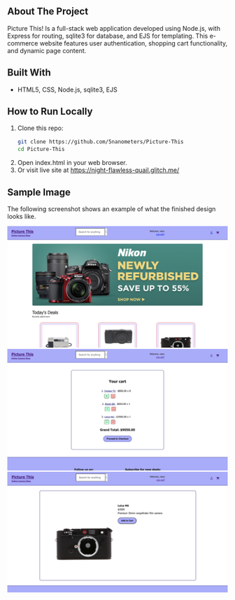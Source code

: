 ## About The Project
Picture This! Is a full-stack web application developed using Node.js, with Express for routing, sqlite3 for database, and EJS for templating. This e-commerce website features user authentication, shopping cart functionality, and dynamic page content.

## Built With
- HTML5, CSS, Node.js, sqlite3, EJS

## How to Run Locally
1. Clone this repo:
    ```bash 
    git clone https://github.com/5nanometers/Picture-This
    cd Picture-This

2. Open index.html in your web browser.
3. Or visit live site at https://night-flawless-quail.glitch.me/ 

## Sample Image
The following screenshot shows an example of what the finished design looks like.

![Home Page](/public/images/index-screenshot.png)
![Cart Page](/public/images/cart-screenshot.png)
![Product Page](/public/images/product-screenshot.png)

